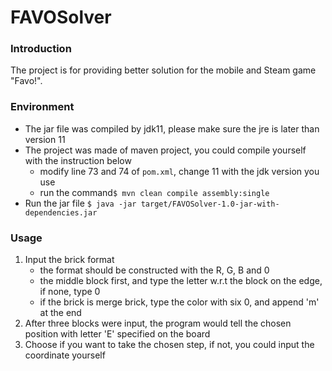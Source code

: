 # FAVOSolver

### Introduction

The project is for providing better solution for the mobile and Steam game "Favo!".

### Environment

- The jar file was compiled by jdk11, please make sure the jre is later than version 11
- The project was made of maven project, you could compile yourself with the instruction below
  - modify line 73 and 74 of `pom.xml`, change 11 with the jdk version you use
  - run the command` $ mvn clean compile assembly:single `
- Run the jar file `$ java -jar target/FAVOSolver-1.0-jar-with-dependencies.jar`

### Usage

1. Input the brick format
   - the format should be constructed with the R, G, B and 0
   - the middle block first, and type the letter w.r.t the block on the edge, if none, type 0
   - if the brick is merge brick, type the color with six 0, and append 'm' at the end
2. After three blocks were input, the program would tell the chosen position with letter 'E' specified on the board
3. Choose if you want to take the chosen step, if not, you could input the coordinate yourself